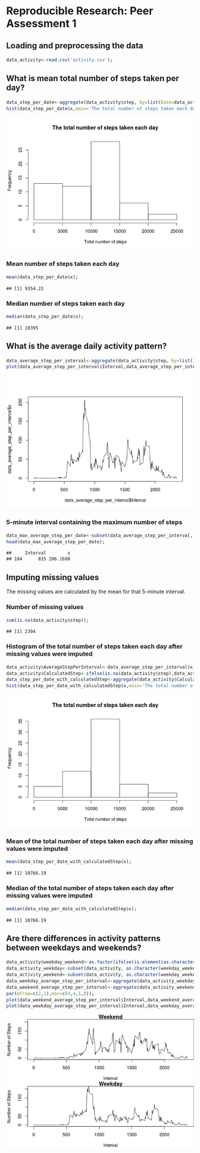 # Reproducible Research: Peer Assessment 1


## Loading and preprocessing the data

```r
data_activity<-read.csv('activity.csv');
```


## What is mean total number of steps taken per day?

```r
data_step_per_date<-aggregate(data_activity$step, by=list(Date=data_activity$date), FUN=sum,na.rm=TRUE);
hist(data_step_per_date$x,main='The total number of steps taken each day',xlab='Total number of steps');
```

![](./PA1_template_files/figure-html/unnamed-chunk-2-1.png) 

###  Mean number of steps taken each day

```r
mean(data_step_per_date$x);
```

```
## [1] 9354.23
```

###  Median number of steps taken each day

```r
median(data_step_per_date$x);
```

```
## [1] 10395
```


## What is the average daily activity pattern?

```r
data_average_step_per_interval<-aggregate(data_activity$step, by=list(Interval=data_activity$interval), FUN=mean,na.rm=TRUE);
plot(data_average_step_per_interval$Interval,data_average_step_per_interval$x,type='l');
```

![](./PA1_template_files/figure-html/unnamed-chunk-5-1.png) 

### 5-minute interval containing the maximum number of steps

```r
data_max_average_step_per_date<-subset(data_average_step_per_interval, x==max(data_average_step_per_interval$x), select=c(Interval, x));
head(data_max_average_step_per_date);
```

```
##     Interval        x
## 104      835 206.1698
```


## Imputing missing values
The missing values are calculated by the mean for that 5-minute interval.

### Number of missing values

```r
sum(is.na(data_activity$step));
```

```
## [1] 2304
```

### Histogram of the total number of steps taken each day after missing values were imputed

```r
data_activity$AverageStepPerInterval<-data_average_step_per_interval$x[match(data_activity$interval,data_average_step_per_interval$Interval)];
data_activity$CalculatedStep<-ifelse(is.na(data_activity$step),data_activity$AverageStepPerInterval,data_activity$step);
data_step_per_date_with_calculatedStep<-aggregate(data_activity$CalculatedStep, by=list(Date=data_activity$date), FUN=sum,na.rm=TRUE);
hist(data_step_per_date_with_calculatedStep$x,main='The total number of steps taken each day',xlab='Total number of steps');
```

![](./PA1_template_files/figure-html/unnamed-chunk-8-1.png) 

### Mean of the total number of steps taken each day after missing values were imputed

```r
mean(data_step_per_date_with_calculatedStep$x);
```

```
## [1] 10766.19
```

### Median of the total number of steps taken each day after missing values were imputed

```r
median(data_step_per_date_with_calculatedStep$x);
```

```
## [1] 10766.19
```


## Are there differences in activity patterns between weekdays and weekends?

```r
data_activity$weekday_weekend<-as.factor(ifelse(is.element(as.character(weekdays(as.Date(data_activity$date))),c('Sunday','Saturday')),'weekend','weekday'));
data_activity_weekday<-subset(data_activity, as.character(weekday_weekend)=='weekday', select=c(interval, CalculatedStep));
data_activity_weekend<-subset(data_activity, as.character(weekday_weekend)=='weekend', select=c(interval, CalculatedStep));
data_weekday_average_step_per_interval<-aggregate(data_activity_weekday$CalculatedStep, by=list(Interval=data_activity_weekday$interval), FUN=mean,na.rm=TRUE);
data_weekend_average_step_per_interval<-aggregate(data_activity_weekend$CalculatedStep, by=list(Interval=data_activity_weekend$interval), FUN=mean,na.rm=TRUE);
par(mfrow=c(2,1),mar=c(4,4,1,0));
plot(data_weekend_average_step_per_interval$Interval,data_weekend_average_step_per_interval$x,type='l',main='Weekend',xlab='Interval',ylab='Number of Steps',ylim=c(0,max(data_average_step_per_interval$x)));
plot(data_weekday_average_step_per_interval$Interval,data_weekday_average_step_per_interval$x,type='l',main='Weekday',xlab='Interval',ylab='Number of Steps',ylim=c(0,max(data_average_step_per_interval$x)));
```

![](./PA1_template_files/figure-html/unnamed-chunk-11-1.png) 
